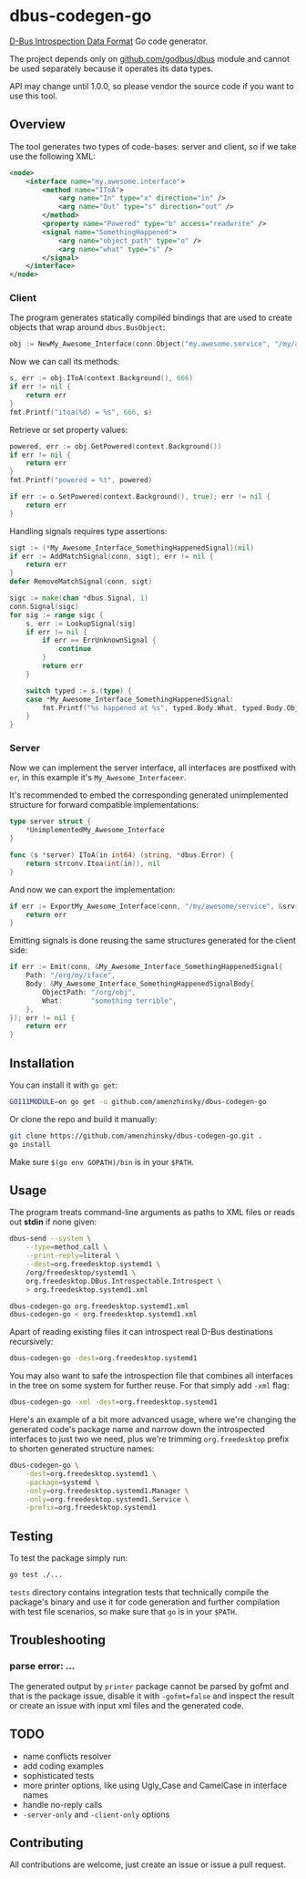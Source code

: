 # dbus-codegen-go


[D-Bus Introspection Data Format](https://dbus.freedesktop.org/doc/dbus-specification.html#introspection-format) Go code generator.

The project depends only on [github.com/godbus/dbus](https://github.com/godbus/dbus) module and cannot be used separately because it operates its data types.

API may change until 1.0.0, so please vendor the source code if you want to use this tool.

## Overview

The tool generates two types of code-bases: server and client, so if we take use the following XML:

```xml
<node>
	<interface name="my.awesome.interface">
		<method name="IToA">
			<arg name="In" type="x" direction="in" />
			<arg name="Out" type="s" direction="out" />
		</method>
		<property name="Powered" type="b" access="readwrite" />
		<signal name="SomethingHappened">
			<arg name="object_path" type="o" />
			<arg name="what" type="s" />
		</signal>
	</interface>
</node>
```

### Client

The program generates statically compiled bindings that are used to create objects that wrap around `dbus.BusObject`:

```go
obj := NewMy_Awesome_Interface(conn.Object("my.awesome.service", "/my/awesome/service"))
```

Now we can call its methods:

```go
s, err := obj.IToA(context.Background(), 666)
if err != nil {
    return err
}
fmt.Printf("itoa(%d) = %s", 666, s)
```

Retrieve or set property values:

```go
powered, err := obj.GetPowered(context.Background())
if err != nil {
    return err
}
fmt.Printf("powered = %t", powered)

if err := o.SetPowered(context.Background(), true); err != nil {
    return err
}
```

Handling signals requires type assertions:

```go
sigt := (*My_Awesome_Interface_SomethingHappenedSignal)(nil)
if err := AddMatchSignal(conn, sigt); err != nil {
    return err
}
defer RemoveMatchSignal(conn, sigt)

sigc := make(chan *dbus.Signal, 1)
conn.Signal(sigc)
for sig := range sigc {
    s, err := LookupSignal(sig)
    if err != nil {
        if err == ErrUnknownSignal {
            continue
        }
        return err
    }

    switch typed := s.(type) {
    case *My_Awesome_Interface_SomethingHappenedSignal:
        fmt.Printf("%s happened at %s", typed.Body.What, typed.Body.ObjectPath)
    }
}
```

### Server

Now we can implement the server interface, all interfaces are postfixed with `er`, in this example it's `My_Awesome_Interfaceer`.

It's recommended to embed the corresponding generated unimplemented structure for forward compatible implementations:

```go
type server struct {
	*UnimplementedMy_Awesome_Interface
}

func (s *server) IToA(in int64) (string, *dbus.Error) {
	return strconv.Itoa(int(in)), nil
}
```

And now we can export the implementation:

```go
if err := ExportMy_Awesome_Interface(conn, "/my/awesome/service", &srv{}); err != nil {
	return err
}
```

Emitting signals is done reusing the same structures generated for the client side:

```go
if err := Emit(conn, &My_Awesome_Interface_SomethingHappenedSignal{
    Path: "/org/my/iface",
    Body: &My_Awesome_Interface_SomethingHappenedSignalBody{
        ObjectPath: "/org/obj",
        What:       "something terrible",
    },
}); err != nil {
	return err
}
```

## Installation

You can install it with `go get`:

```bash
GO111MODULE=on go get -u github.com/amenzhinsky/dbus-codegen-go
```

Or clone the repo and build it manually:

```bash
git clone https://github.com/amenzhinsky/dbus-codegen-go.git .
go install
```

Make sure `$(go env GOPATH)/bin` is in your `$PATH`.

## Usage

The program treats command-line arguments as paths to XML files or reads out **stdin** if none given:

```bash
dbus-send --system \
	--type=method_call \
	--print-reply=literal \
	--dest=org.freedesktop.systemd1 \
	/org/freedesktop/systemd1 \
	org.freedesktop.DBus.Introspectable.Introspect \
	> org.freedesktop.systemd1.xml

dbus-codegen-go org.freedesktop.systemd1.xml
dbus-codegen-go < org.freedesktop.systemd1.xml
```

Apart of reading existing files it can introspect real D-Bus destinations recursively: 

```bash
dbus-codegen-go -dest=org.freedesktop.systemd1
```

You may also want to safe the introspection file that combines all interfaces in the tree on some system for further reuse. For that simply add `-xml` flag:

```bash
dbus-codegen-go -xml -dest=org.freedesktop.systemd1
```

Here's an example of a bit more advanced usage, where we're changing the generated code's package name and narrow down the introspected interfaces to just two we need, plus we're trimming `org.freedesktop` prefix to shorten generated structure names:

```bash
dbus-codegen-go \
	-dest=org.freedesktop.systemd1 \
	-package=systemd \
	-only=org.freedesktop.systemd1.Manager \
	-only=org.freedesktop.systemd1.Service \
	-prefix=org.freedesktop.systemd1
```

## Testing

To test the package simply run:

```bash
go test ./...
```

`tests` directory contains integration tests that technically compile the package's binary and use it for code generation and further compilation with test file scenarios, so make sure that `go` is in your `$PATH`.

## Troubleshooting

### parse error: ...

The generated output by `printer` package cannot be parsed by gofmt and that is the package issue, disable it with `-gofmt=false` and inspect the result or create an issue with input xml files and the generated code.

## TODO

- name conflicts resolver
- add coding examples
- sophisticated tests
- more printer options, like using Ugly_Case and CamelCase in interface names
- handle no-reply calls
- `-server-only` and `-client-only` options

## Contributing

All contributions are welcome, just create an issue or issue a pull request.
